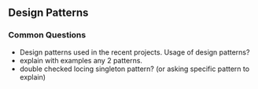 ## Design Patterns

### Common Questions
- Design patterns used in the recent projects. Usage of design patterns? 
- explain with examples any 2 patterns.
- double checked locing singleton pattern? (or asking specific pattern to explain)
